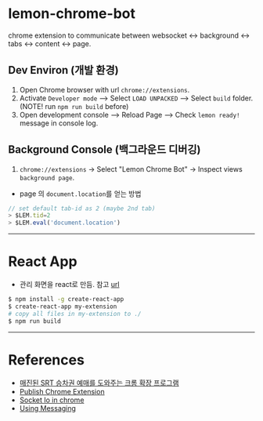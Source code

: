 # lemon-chrome-bot

chrome extension to communicate between websocket <-> background <-> tabs <-> content <-> page.


## Dev Environ (개발 환경)

1. Open Chrome browser with url `chrome://extensions`.
1. Activate `Developer mode` --> Select `LOAD UNPACKED` --> Select `build` folder. (NOTE! run `npm run build` before)
1. Open development console --> Reload Page --> Check `lemon ready!` message in console log.


## Background Console (백그라운드 디버깅)

1. `chrome://extensions` -> Select "Lemon Chrome Bot" -> Inspect views `background page`.

- page 의 `document.location`를 얻는 방법

```js
// set default tab-id as 2 (maybe 2nd tab)
> $LEM.tid=2   
> $LEM.eval('document.location')
```


-----------------
# React App

- 관리 화면을 react로 만듬. 참고 [url](https://medium.com/@gilfink/building-a-chrome-extension-using-react-c5bfe45aaf36)

```bash
$ npm install -g create-react-app
$ create-react-app my-extension
# copy all files in my-extension to ./
$ npm run build
```


-----------------
# References

- [매진된 SRT 승차권 예매를 도와주는 크롬 확장 프로그램](https://github.com/meeeejin/srtmacro)
- [Publish Chrome Extension](https://medium.freecodecamp.org/how-to-create-and-publish-a-chrome-extension-in-20-minutes-6dc8395d7153)
- [Socket Io in chrome](https://stackoverflow.com/questions/18178491/socket-io-in-chrome-extension)
- [Using Messaging](https://medium.com/@gilfink/using-messaging-in-chrome-extension-4ae65c0622f6)
